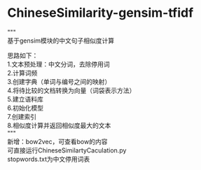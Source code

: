 # ChineseSimilarity-gensim-tfidf
"""   
基于gensim模块的中文句子相似度计算   
   
思路如下：   
1.文本预处理：中文分词，去除停用词   
2.计算词频   
3.创建字典（单词与编号之间的映射）   
4.将待比较的文档转换为向量（词袋表示方法）   
5.建立语料库   
6.初始化模型   
7.创建索引   
8.相似度计算并返回相似度最大的文本   
"""   
新增：bow2vec，可查看bow的内容  
可直接运行ChineseSimilartyCaculation.py   
stopwords.txt为中文停用词表   

